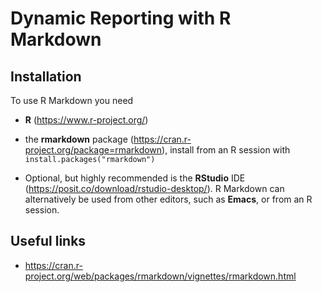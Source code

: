 # Dynamic Reporting with R Markdown

## Installation

To use R Markdown you need 

* **R** (<https://www.r-project.org/>)

* the **rmarkdown** package (<https://cran.r-project.org/package=rmarkdown>),
  install from an R session with `install.packages("rmarkdown")`
  
* Optional, but highly recommended is the **RStudio** IDE
  (<https://posit.co/download/rstudio-desktop/>). R Markdown can alternatively
  be used from other editors, such as **Emacs**, or from an R session.

## Useful links

* <https://cran.r-project.org/web/packages/rmarkdown/vignettes/rmarkdown.html>
